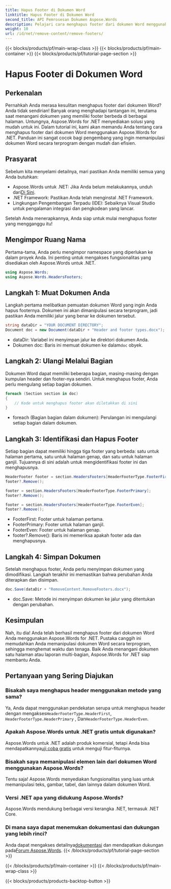 ```yaml
---
title: Hapus Footer di Dokumen Word
linktitle: Hapus Footer di Dokumen Word
second_title: API Pemrosesan Dokumen Aspose.Words
description: Pelajari cara menghapus footer dari dokumen Word menggunakan Aspose.Words untuk .NET dengan panduan langkah demi langkah yang komprehensif ini.
weight: 10
url: /id/net/remove-content/remove-footers/
---
```


{{< blocks/products/pf/main-wrap-class >}}
{{< blocks/products/pf/main-container >}}
{{< blocks/products/pf/tutorial-page-section >}}

# Hapus Footer di Dokumen Word

## Perkenalan

Pernahkah Anda merasa kesulitan menghapus footer dari dokumen Word? Anda tidak sendirian! Banyak orang menghadapi tantangan ini, terutama saat menangani dokumen yang memiliki footer berbeda di berbagai halaman. Untungnya, Aspose.Words for .NET menyediakan solusi yang mudah untuk ini. Dalam tutorial ini, kami akan memandu Anda tentang cara menghapus footer dari dokumen Word menggunakan Aspose.Words for .NET. Panduan ini sangat cocok bagi pengembang yang ingin memanipulasi dokumen Word secara terprogram dengan mudah dan efisien.

## Prasyarat

Sebelum kita menyelami detailnya, mari pastikan Anda memiliki semua yang Anda butuhkan:

- Aspose.Words untuk .NET: Jika Anda belum melakukannya, unduh dari[Di Sini](https://releases.aspose.com/words/net/).
- .NET Framework: Pastikan Anda telah menginstal .NET Framework.
- Lingkungan Pengembangan Terpadu (IDE): Sebaiknya Visual Studio untuk pengalaman integrasi dan pengkodean yang lancar.

Setelah Anda menerapkannya, Anda siap untuk mulai menghapus footer yang mengganggu itu!

## Mengimpor Ruang Nama

Pertama-tama, Anda perlu mengimpor namespace yang diperlukan ke dalam proyek Anda. Ini penting untuk mengakses fungsionalitas yang disediakan oleh Aspose.Words untuk .NET.

```csharp
using Aspose.Words;
using Aspose.Words.HeadersFooters;
```

## Langkah 1: Muat Dokumen Anda

Langkah pertama melibatkan pemuatan dokumen Word yang ingin Anda hapus footernya. Dokumen ini akan dimanipulasi secara terprogram, jadi pastikan Anda memiliki jalur yang benar ke dokumen tersebut.

```csharp
string dataDir = "YOUR DOCUMENT DIRECTORY";
Document doc = new Document(dataDir + "Header and footer types.docx");
```

- dataDir: Variabel ini menyimpan jalur ke direktori dokumen Anda.
-  Dokumen doc: Baris ini memuat dokumen ke dalam`doc` obyek.

## Langkah 2: Ulangi Melalui Bagian

Dokumen Word dapat memiliki beberapa bagian, masing-masing dengan kumpulan header dan footer-nya sendiri. Untuk menghapus footer, Anda perlu mengulang setiap bagian dokumen.

```csharp
foreach (Section section in doc)
{
    // Kode untuk menghapus footer akan diletakkan di sini
}
```

- foreach (Bagian bagian dalam dokumen): Perulangan ini mengulangi setiap bagian dalam dokumen.

## Langkah 3: Identifikasi dan Hapus Footer

Setiap bagian dapat memiliki hingga tiga footer yang berbeda: satu untuk halaman pertama, satu untuk halaman genap, dan satu untuk halaman ganjil. Tujuannya di sini adalah untuk mengidentifikasi footer ini dan menghapusnya.

```csharp
HeaderFooter footer = section.HeadersFooters[HeaderFooterType.FooterFirst];
footer?.Remove();

footer = section.HeadersFooters[HeaderFooterType.FooterPrimary];
footer?.Remove();

footer = section.HeadersFooters[HeaderFooterType.FooterEven];
footer?.Remove();
```

- FooterFirst: Footer untuk halaman pertama.
- FooterPrimary: Footer untuk halaman ganjil.
- FooterEven: Footer untuk halaman genap.
- footer?.Remove(): Baris ini memeriksa apakah footer ada dan menghapusnya.

## Langkah 4: Simpan Dokumen

Setelah menghapus footer, Anda perlu menyimpan dokumen yang dimodifikasi. Langkah terakhir ini memastikan bahwa perubahan Anda diterapkan dan disimpan.

```csharp
doc.Save(dataDir + "RemoveContent.RemoveFooters.docx");
```

- doc.Save: Metode ini menyimpan dokumen ke jalur yang ditentukan dengan perubahan.

## Kesimpulan

Nah, itu dia! Anda telah berhasil menghapus footer dari dokumen Word Anda menggunakan Aspose.Words for .NET. Pustaka canggih ini memudahkan Anda memanipulasi dokumen Word secara terprogram, sehingga menghemat waktu dan tenaga. Baik Anda menangani dokumen satu halaman atau laporan multi-bagian, Aspose.Words for .NET siap membantu Anda.

## Pertanyaan yang Sering Diajukan

### Bisakah saya menghapus header menggunakan metode yang sama?
 Ya, Anda dapat menggunakan pendekatan serupa untuk menghapus header dengan mengakses`HeaderFooterType.HeaderFirst`, `HeaderFooterType.HeaderPrimary` , Dan`HeaderFooterType.HeaderEven`.

### Apakah Aspose.Words untuk .NET gratis untuk digunakan?
 Aspose.Words untuk .NET adalah produk komersial, tetapi Anda bisa mendapatkannya[uji coba gratis](https://releases.aspose.com/) untuk menguji fitur-fiturnya.

### Bisakah saya memanipulasi elemen lain dari dokumen Word menggunakan Aspose.Words?
Tentu saja! Aspose.Words menyediakan fungsionalitas yang luas untuk memanipulasi teks, gambar, tabel, dan lainnya dalam dokumen Word.

### Versi .NET apa yang didukung Aspose.Words?
Aspose.Words mendukung berbagai versi kerangka .NET, termasuk .NET Core.

### Di mana saya dapat menemukan dokumentasi dan dukungan yang lebih rinci?
 Anda dapat mengakses detailnya[dokumentasi](https://reference.aspose.com/words/net/) dan mendapatkan dukungan pada[Forum Aspose.Words](https://forum.aspose.com/c/words/8).
{{< /blocks/products/pf/tutorial-page-section >}}

{{< /blocks/products/pf/main-container >}}
{{< /blocks/products/pf/main-wrap-class >}}

{{< blocks/products/products-backtop-button >}}
